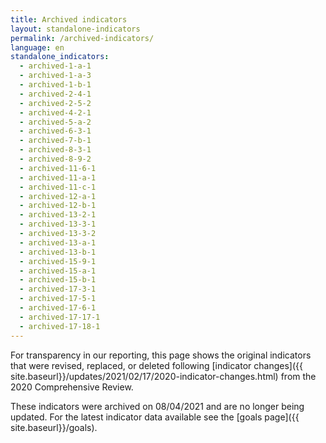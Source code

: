 ```yaml
---
title: Archived indicators
layout: standalone-indicators
permalink: /archived-indicators/
language: en
standalone_indicators:
  - archived-1-a-1
  - archived-1-a-3
  - archived-1-b-1
  - archived-2-4-1
  - archived-2-5-2
  - archived-4-2-1
  - archived-5-a-2
  - archived-6-3-1
  - archived-7-b-1
  - archived-8-3-1
  - archived-8-9-2
  - archived-11-6-1
  - archived-11-a-1
  - archived-11-c-1
  - archived-12-a-1
  - archived-12-b-1
  - archived-13-2-1
  - archived-13-3-1
  - archived-13-3-2
  - archived-13-a-1
  - archived-13-b-1
  - archived-15-9-1
  - archived-15-a-1
  - archived-15-b-1
  - archived-17-3-1
  - archived-17-5-1
  - archived-17-6-1
  - archived-17-17-1
  - archived-17-18-1
---
```


For transparency in our reporting, this page shows the original indicators that were revised, replaced, or deleted following [indicator changes]({{ site.baseurl}}/updates/2021/02/17/2020-indicator-changes.html) from the 2020 Comprehensive Review.

These indicators were archived on 08/04/2021 and are no longer being updated. For the latest indicator data available see the [goals page]({{ site.baseurl}}/goals).
